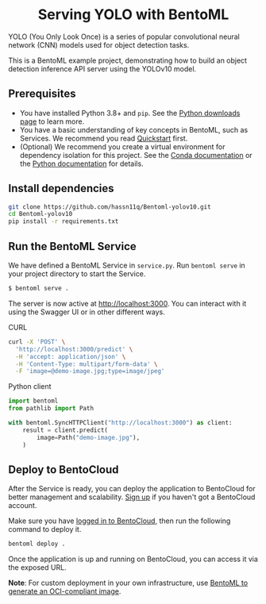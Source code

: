 <div align="center">
    <h1 align="center">Serving YOLO with BentoML</h1>
</div>
YOLO (You Only Look Once) is a series of popular convolutional neural network (CNN) models used for object detection tasks.

This is a BentoML example project, demonstrating how to build an object detection inference API server using the YOLOv10 model.

## Prerequisites

- You have installed Python 3.8+ and `pip`. See the [Python downloads page](https://www.python.org/downloads/) to learn more.
- You have a basic understanding of key concepts in BentoML, such as Services. We recommend you read [Quickstart](https://docs.bentoml.com/en/latest/get-started/quickstart.html) first.
- (Optional) We recommend you create a virtual environment for dependency isolation for this project. See the [Conda documentation](https://conda.io/projects/conda/en/latest/user-guide/tasks/manage-environments.html) or the [Python documentation](https://docs.python.org/3/library/venv.html) for details.

## Install dependencies

```bash
git clone https://github.com/hassn11q/Bentoml-yolov10.git
cd Bentoml-yolov10
pip install -r requirements.txt
```

## Run the BentoML Service

We have defined a BentoML Service in `service.py`. Run `bentoml serve` in your project directory to start the Service.

```bash
$ bentoml serve .
```

The server is now active at [http://localhost:3000](http://localhost:3000/). You can interact with it using the Swagger UI or in other different ways.

CURL

```bash
curl -X 'POST' \
  'http://localhost:3000/predict' \
  -H 'accept: application/json' \
  -H 'Content-Type: multipart/form-data' \
  -F 'image=@demo-image.jpg;type=image/jpeg'
```

Python client

```python
import bentoml
from pathlib import Path

with bentoml.SyncHTTPClient("http://localhost:3000") as client:
    result = client.predict(
        image=Path("demo-image.jpg"),
    )
```

## Deploy to BentoCloud

After the Service is ready, you can deploy the application to BentoCloud for better management and scalability. [Sign up](https://www.bentoml.com/) if you haven't got a BentoCloud account.

Make sure you have [logged in to BentoCloud](https://docs.bentoml.com/en/latest/bentocloud/how-tos/manage-access-token.html), then run the following command to deploy it.

```bash
bentoml deploy .
```

Once the application is up and running on BentoCloud, you can access it via the exposed URL.

**Note**: For custom deployment in your own infrastructure, use [BentoML to generate an OCI-compliant image](https://docs.bentoml.com/en/latest/guides/containerization.html).
